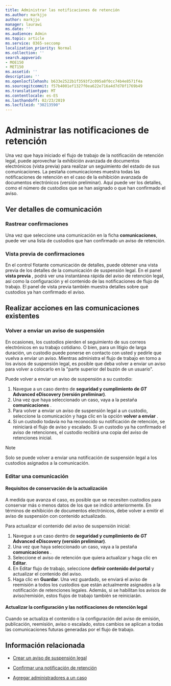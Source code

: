 ```yaml
---
title: Administrar las notificaciones de retención
ms.author: markjjo
author: markjjo
manager: laurawi
ms.date: ''
ms.audience: Admin
ms.topic: article
ms.service: O365-seccomp
localization_priority: Normal
ms.collection: ''
search.appverid:
- MOE150
- MET150
ms.assetid: ''
description: ''
ms.openlocfilehash: b633e2522b1f3593f2c095a8f0cc74b4e8571f4a
ms.sourcegitcommit: f57b4001ef1327f0ea622e716a4d7d78f1769b49
ms.translationtype: MT
ms.contentlocale: es-ES
ms.lasthandoff: 02/23/2019
ms.locfileid: "30213590"
---
```

# <a name="manage-hold-notifications"></a>Administrar las notificaciones de retención

Una vez que haya iniciado el flujo de trabajo de la notificación de retención legal, puede aprovechar la exhibición avanzada de documentos electrónicos (vista previa) para realizar un seguimiento del estado de sus comunicaciones. La pestaña comunicaciones muestra todas las notificaciones de retención en el caso de la exhibición avanzada de documentos electrónicos (versión preliminar). Aquí puede ver los detalles, como el número de custodios que se han asignado o que han confirmado el aviso.

## <a name="view-communication-details"></a>Ver detalles de comunicación

### <a name="track-acknowledgements"></a>Rastrear confirmaciones

Una vez que seleccione una comunicación en la ficha **comunicaciones**, puede ver una lista de custodios que han confirmado un aviso de retención. 

### <a name="preview-acknowledgements"></a>Vista previa de confirmaciones

En el control flotante comunicación de detalles, puede obtener una vista previa de los detalles de la comunicación de suspensión legal. En el panel **vista previa** , podrá ver una instantánea rápida del aviso de retención legal, así como la configuración y el contenido de las notificaciones de flujo de trabajo. El panel de vista previa también muestra detalles sobre qué custodios ya han confirmado el aviso.

## <a name="taking-action-on-existing-communications"></a>Realizar acciones en las comunicaciones existentes

### <a name="re-send-a-hold-notice"></a>Volver a enviar un aviso de suspensión

En ocasiones, los custodios pierden el seguimiento de sus correos electrónicos en su trabajo cotidiano. O bien, para un litigio de larga duración, un custodio puede ponerse en contacto con usted y pedirle que vuelva a enviar un aviso. Mientras administra el flujo de trabajo en torno a los avisos de suspensión legal, es posible que deba volver a enviar un aviso para volver a colocarlo en la "parte superior del buzón de un usuario".

Puede volver a enviar un aviso de suspensión a su custodio:
1. Navegue a un caso dentro de **seguridad y cumplimiento de _GT_ Advanced eDiscovery (versión preliminar)**.
2. Una vez que haya seleccionado un caso, vaya a la pestaña **comunicaciones** .
3. Para volver a enviar un aviso de suspensión legal a un custodio, seleccione la comunicación y haga clic en la opción **volver a enviar** .
4. Si un custodio todavía no ha reconocido su notificación de retención, se reiniciará el flujo de aviso y escalado. Si un custodio ya ha confirmado el aviso de retenciones, el custodio recibirá una copia del aviso de retenciones inicial.

> [!NOTE]
> Solo se puede volver a enviar una notificación de suspensión legal a los custodios asignados a la comunicación. 

### <a name="edit-a-communication"></a>Editar una comunicación

#### <a name="update-preservation-requirements"></a>Requisitos de conservación de la actualización
  
A medida que avanza el caso, es posible que se necesiten custodios para conservar más o menos datos de los que se indicó anteriormente. En términos de exhibición de documentos electrónicos, debe volver a emitir el aviso de suspensión con contenido actualizado.

Para actualizar el contenido del aviso de suspensión inicial:

1. Navegue a un caso dentro de **seguridad y cumplimiento de _GT_ Advanced eDiscovery (versión preliminar)**.
2. Una vez que haya seleccionado un caso, vaya a la pestaña **comunicaciones** .
3. Seleccione el aviso de retención que quiera actualizar y haga clic en **Editar**.
4. En Editar flujo de trabajo, seleccione **definir contenido del portal** y actualizar el contenido del aviso. 
5. Haga clic en **Guardar**. Una vez guardado, se enviará el aviso de reemisión a todos los custodios que están actualmente asignados a la notificación de retenciones legales. Además, si se habilitan los avisos de aviso/remisión, estos flujos de trabajo también se reiniciarán. 


#### <a name="update-legal-hold-notifications-and-settings"></a>Actualizar la configuración y las notificaciones de retención legal

Cuando se actualiza el contenido o la configuración del aviso de emisión, publicación, reemisión, aviso o escalado, estos cambios se aplican a todas las comunicaciones futuras generadas por el flujo de trabajo.

## <a name="related-information"></a>Información relacionada 

- [Crear un aviso de suspensión legal](create-hold-notification.md)
    
- [Confirmar una notificación de retención](acknowledge-hold-notification.md)
    
- [Agregar administradores a un caso](add-custodians-to-case.md)